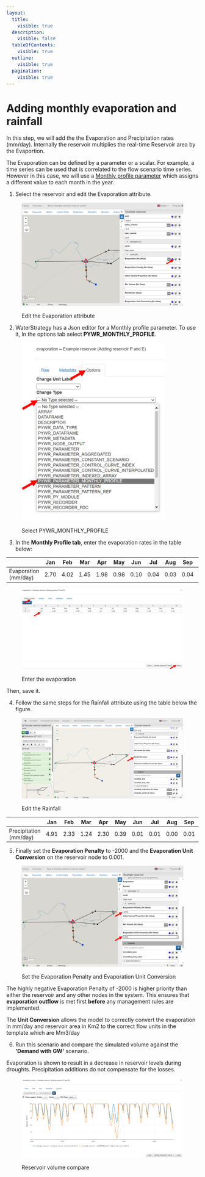 ```yaml
---
layout:
  title:
    visible: true
  description:
    visible: false
  tableOfContents:
    visible: true
  outline:
    visible: true
  pagination:
    visible: true
---
```


# Adding monthly evaporation and rainfall

In this step, we will add the the Evaporation and Precipitation rates (mm/day). Internally the reservoir multiplies the real-time Reservoir area by the Evaportion.

The Evaporation can be defined by a parameter or a scalar. For example, a time series can be used that is correlated to the flow scenario time series. However in this case, we will use a [Monthly profile parameter](https://water-strategy.gitbook.io/water-strategy/modelling-fundamentals/parameters/monthly-profile) which assigns a different value to each month in the year.

1. Select the reservoir and edit the Evaporation attribute.

<figure><img src="../../../../.gitbook/assets/image (101).png" alt=""><figcaption><p>Edit the Evaporation attribute</p></figcaption></figure>

2. WaterStrategy has a Json editor for a Monthly profile parameter. To use it, In the options tab select **PYWR\_MONTHLY\_PROFILE**.

<figure><img src="../../../../.gitbook/assets/image (103).png" alt="" width="375"><figcaption><p>Select PYWR_MONTHLY_PROFILE</p></figcaption></figure>

3. In the **Monthly Profile tab**, enter the evaporation rates in the table below:

<table><thead><tr><th width="146"></th><th width="67">Jan</th><th width="68">Feb</th><th width="65">Mar</th><th width="63">Apr</th><th width="67">May</th><th width="64">Jun</th><th width="68">Jul</th><th width="69">Aug</th><th width="67">Sep</th><th width="66">Oct</th><th width="63">Nov</th><th width="100">Dec</th></tr></thead><tbody><tr><td>Evaporation (mm/day)</td><td>2.70</td><td>4.02</td><td>1.45</td><td>1.98</td><td>0.98</td><td>0.10</td><td>0.04</td><td>0.03</td><td>0.04</td><td>0.48</td><td>1.14</td><td>2.45</td></tr></tbody></table>

<figure><img src="../../../../.gitbook/assets/image (105).png" alt=""><figcaption><p>Enter the evaporation</p></figcaption></figure>

Then, save it.

4. Follow the same steps for the Rainfall attribute using the table below the figure.

<figure><img src="../../../../.gitbook/assets/image (106).png" alt=""><figcaption><p>Edit the Rainfall</p></figcaption></figure>

<table><thead><tr><th width="142"></th><th width="66">Jan</th><th width="68">Feb</th><th width="64">Mar</th><th width="67">Apr</th><th width="67">May</th><th width="64">Jun</th><th width="64">Jul</th><th width="73">Aug</th><th width="67">Sep</th><th width="68">Oct</th><th width="64">Nov</th><th>Dec</th></tr></thead><tbody><tr><td>Precipitation (mm/day)</td><td>4.91</td><td>2.33</td><td>1.24</td><td>2.30</td><td>0.39</td><td>0.01</td><td>0.01</td><td>0.00</td><td>0.01</td><td>0.48</td><td>1.76</td><td>2.23</td></tr></tbody></table>

5. Finally set the **Evaporation Penalty** to -2000 and the **Evaporation Unit Conversion** on the reservoir node to 0.001.

<figure><img src="../../../../.gitbook/assets/image (107).png" alt=""><figcaption><p>Set the  Evaporation Penalty and Evaporation Unit Conversion</p></figcaption></figure>

The highly negative Evaporation Penalty of -2000 is higher priority than either the reservoir and any other nodes in the system. This ensures that **evaporation outflow** is met first **before** any management rules are implemented.

The **Unit Conversion** allows the model to correctly convert the evaporation in mm/day and reservoir area in Km2 to the correct flow units in the template which are Mm3/day

6. Run this scenario and compare the simulated volume against the **'Demand with GW'** scenario.

Evaporation is shown to result in a decrease in reservoir levels during droughts. Precipitation additions do not compensate for the losses.

<figure><img src="../../../../.gitbook/assets/image (119).png" alt=""><figcaption><p>Reservoir volume compare</p></figcaption></figure>
